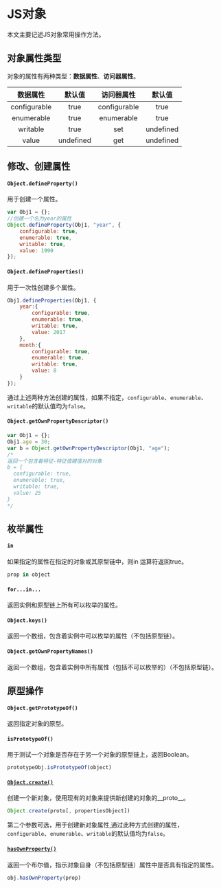 # JS对象 #
本文主要记述JS对象常用操作方法。
## 对象属性类型 ##
对象的属性有两种类型：**数据属性**、**访问器属性**。

|   数据属性   |  默认值   |  访问器属性  |  默认值   |
| :----------: | :-------: | :----------: | :-------: |
| configurable |   true    | configurable |   true    |
|  enumerable  |   true    |  enumerable  |   true    |
|   writable   |   true    |     set      | undefined |
|    value     | undefined |     get      | undefined |

## 修改、创建属性 ##
#### `Object.defineProperty()` ####
用于创建一个属性。
```javascript
var Obj1 = {};
//创建一个名为year的属性
Object.defineProperty(Obj1, "year", {
    configurable: true,
    enumerable: true,
    writable: true,
    value: 1990
});
```
#### `Object.defineProperties()` ####
用于一次性创建多个属性。
```javascript
Obj1.defineProperties(Obj1, {
    year:{
        configurable: true,
        enumerable: true,
        writable: true,
        value: 2017
    },
    month:{
        configurable: true,
        enumerable: true,
        writable: true,
        value: 8
    }
});
```
通过上述两种方法创建的属性，如果不指定，`configurable`、`enumerable`、`writable`的默认值均为`false`。
#### `Object.getOwnPropertyDescriptor()` ####  
```javascript
var Obj1 = {};
Obj1.age = 30;
var b = Object.getOwnPropertyDescriptor(Obj1, "age");
/*
返回一个包含着特征-特征值键值对的对象
b = {
  configurable: true,
  enumerable: true,
  writable: true,
  value: 25
}
*/
```
## 枚举属性 ##
#### `in` ####
如果指定的属性在指定的对象或其原型链中，则in 运算符返回true。
```javascript
prop in object
```
#### `for...in...` ####
返回实例和原型链上所有可以枚举的属性。
#### `Object.keys()` ####
返回一个数组，包含着实例中可以枚举的属性（不包括原型链）。
#### `Object.getOwnPropertyNames()` ####
返回一个数组，包含着实例中所有属性（包括不可以枚举的）（不包括原型链）。
## 原型操作 ##
#### `Object.getPrototypeOf()` ####
返回指定对象的原型。
#### `isPrototypeOf()` ####
用于测试一个对象是否存在于另一个对象的原型链上，返回Boolean。
```javascript
prototypeObj.isPrototypeOf(object)
```
#### [`Object.create()`](https://developer.mozilla.org/zh-CN/docs/Web/JavaScript/Reference/Global_Objects/Object/create) ####
创建一个新对象，使用现有的对象来提供新创建的对象的__proto__。
```javascript
Object.create(proto[, propertiesObject])
```
第二个参数可选，用于创建新对象属性,通过此种方式创建的属性，`configurable`、`enumerable`、`writable`的默认值均为`false`。
#### [`hasOwnProperty()`](https://developer.mozilla.org/zh-CN/docs/Web/JavaScript/Reference/Global_Objects/Object/hasOwnProperty) ####
返回一个布尔值，指示对象自身（不包括原型链）属性中是否具有指定的属性。
```javascript
obj.hasOwnProperty(prop)
```
